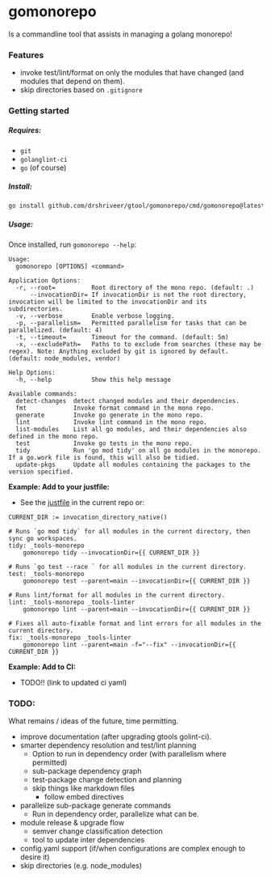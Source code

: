 gomonorepo
==========

Is a commandline tool that assists in managing a golang monorepo!

### Features

-	invoke test/lint/format on only the modules that have changed (and modules that depend on them).
-	skip directories based on `.gitignore`

### Getting started

##### Requires:

-	`git`
-	`golanglint-ci`
-	`go` (of course)

##### Install:

```bash
go install github.com/drshriveer/gtool/gomonorepo/cmd/gomonorepo@latest
```

##### Usage:

Once installed, run `gomonorepo --help`:

```
Usage:
  gomonorepo [OPTIONS] <command>

Application Options:
  -r, --root=          Root directory of the mono repo. (default: .)
      --invocationDir= If invocationDir is not the root directory, invocation will be limited to the invocationDir and its subdirectories.
  -v, --verbose        Enable verbose logging.
  -p, --parallelism=   Permitted parallelism for tasks that can be parallelized. (default: 4)
  -t, --timeout=       Timeout for the command. (default: 5m)
  -x, --excludePath=   Paths to to exclude from searches (these may be regex). Note: Anything excluded by git is ignored by default. (default: node_modules, vendor)

Help Options:
  -h, --help           Show this help message

Available commands:
  detect-changes  detect changed modules and their dependencies.
  fmt             Invoke format command in the mono repo.
  generate        Invoke go generate in the mono repo.
  lint            Invoke lint command in the mono repo.
  list-modules    List all go modules, and their dependencies also defined in the mono repo.
  test            Invoke go tests in the mono repo.
  tidy            Run 'go mod tidy' on all go modules in the monorepo. If a go.work file is found, this will also be tidied.
  update-pkgs     Update all modules containing the packages to the version specified.
```

**Example: Add to your justfile:**

-	See the [justfile](../justfile) in the current repo or:

```justfile
CURRENT_DIR := invocation_directory_native()

# Runs `go mod tidy` for all modules in the current directory, then sync go workspaces.
tidy: _tools-monorepo
    gomonorepo tidy --invocationDir={{ CURRENT_DIR }}

# Runs `go test --race ` for all modules in the current directory.
test: _tools-monorepo
    gomonorepo test --parent=main --invocationDir={{ CURRENT_DIR }}

# Runs lint/format for all modules in the current directory.
lint: _tools-monorepo _tools-linter
    gomonorepo lint --parent=main --invocationDir={{ CURRENT_DIR }}

# Fixes all auto-fixable format and lint errors for all modules in the current directory.
fix: _tools-monorepo _tools-linter
    gomonorepo lint --parent=main -f="--fix" --invocationDir={{ CURRENT_DIR }}
```

**Example: Add to CI:**

-	TODO!! (link to updated ci yaml)

### TODO:

What remains / ideas of the future, time permitting.

-	improve documentation (after upgrading gtools golint-ci).
-	smarter dependency resolution and test/lint planning
	-	Option to run in dependency order (with parallelism where permitted)
	-	sub-package dependency graph
	-	test-package change detection and planning
	-	skip things like markdown files
		-	follow embed directives
-	parallelize sub-package generate commands
	-	Run in dependency order, parallelize what can be.
-	module release & upgrade flow
	-	semver change classification detection
	-	tool to update inter dependencies
-	config.yaml support (if/when configurations are complex enough to desire it)
-	skip directories (e.g. node_modules)
